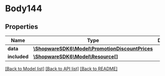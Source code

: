 # Body144

## Properties
Name | Type | Description | Notes
------------ | ------------- | ------------- | -------------
**data** | [**\ShopwareSDK6\Model\PromotionDiscountPrices**](PromotionDiscountPrices.md) |  | [optional] 
**included** | [**\ShopwareSDK6\Model\Resource[]**](Resource.md) |  | [optional] 

[[Back to Model list]](../../README.md#documentation-for-models) [[Back to API list]](../../README.md#documentation-for-api-endpoints) [[Back to README]](../../README.md)

